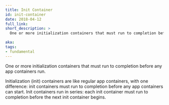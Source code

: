 ```yaml
---
title: Init Container
id: init-container
date: 2018-04-12
full_link:
short_description: >
  One or more initialization containers that must run to completion before any app containers run.

aka:
tags:
- fundamental
---
```

 One or more initialization containers that must run to completion before any app containers run.

<!--more-->

Initialization (init) containers are like regular app containers, with one difference: init containers must run to completion before any app containers can start. Init containers run in series: each init container must run to completion before the next init container begins.

